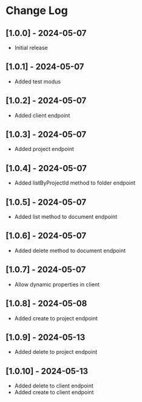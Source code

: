 # Change Log

## [1.0.0] - 2024-05-07

 - Initial release

## [1.0.1] - 2024-05-07

 - Added test modus

## [1.0.2] - 2024-05-07

 - Added client endpoint

## [1.0.3] - 2024-05-07

 - Added project endpoint

## [1.0.4] - 2024-05-07

 - Added listByProjectId method to folder endpoint

## [1.0.5] - 2024-05-07

 - Added list method to document endpoint

## [1.0.6] - 2024-05-07

 - Added delete method to document endpoint

## [1.0.7] - 2024-05-07

 - Allow dynamic properties in client

## [1.0.8] - 2024-05-08

 - Added create to project endpoint

## [1.0.9] - 2024-05-13

 - Added delete to project endpoint

## [1.0.10] - 2024-05-13

 - Added delete to client endpoint
 - Added create to client endpoint
